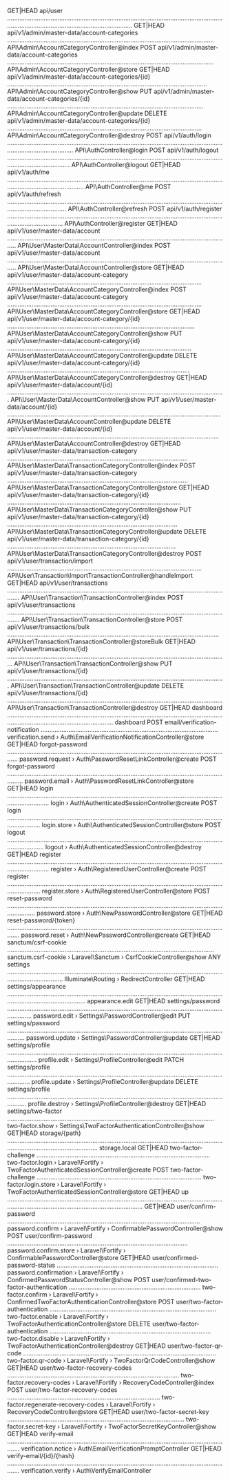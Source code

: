 GET|HEAD  api/user .................................................................................................................................................................................................... 
GET|HEAD  api/v1/admin/master-data/account-categories ....................................................................................................................... API\Admin\AccountCategoryController@index
POST      api/v1/admin/master-data/account-categories ....................................................................................................................... API\Admin\AccountCategoryController@store
GET|HEAD  api/v1/admin/master-data/account-categories/{id} ................................................................................................................... API\Admin\AccountCategoryController@show
PUT       api/v1/admin/master-data/account-categories/{id} ................................................................................................................. API\Admin\AccountCategoryController@update
DELETE    api/v1/admin/master-data/account-categories/{id} ................................................................................................................ API\Admin\AccountCategoryController@destroy
POST      api/v1/auth/login .................................................................................................................................................................. API\AuthController@login
POST      api/v1/auth/logout ................................................................................................................................................................ API\AuthController@logout
GET|HEAD  api/v1/auth/me ........................................................................................................................................................................ API\AuthController@me
POST      api/v1/auth/refresh .............................................................................................................................................................. API\AuthController@refresh
POST      api/v1/auth/register ............................................................................................................................................................ API\AuthController@register
GET|HEAD  api/v1/user/master-data/account ................................................................................................................................. API\User\MasterData\AccountController@index
POST      api/v1/user/master-data/account ................................................................................................................................. API\User\MasterData\AccountController@store
GET|HEAD  api/v1/user/master-data/account-category ................................................................................................................ API\User\MasterData\AccountCategoryController@index
POST      api/v1/user/master-data/account-category ................................................................................................................ API\User\MasterData\AccountCategoryController@store
GET|HEAD  api/v1/user/master-data/account-category/{id} ............................................................................................................ API\User\MasterData\AccountCategoryController@show
PUT       api/v1/user/master-data/account-category/{id} .......................................................................................................... API\User\MasterData\AccountCategoryController@update
DELETE    api/v1/user/master-data/account-category/{id} ......................................................................................................... API\User\MasterData\AccountCategoryController@destroy
GET|HEAD  api/v1/user/master-data/account/{id} ............................................................................................................................. API\User\MasterData\AccountController@show
PUT       api/v1/user/master-data/account/{id} ........................................................................................................................... API\User\MasterData\AccountController@update
DELETE    api/v1/user/master-data/account/{id} .......................................................................................................................... API\User\MasterData\AccountController@destroy
GET|HEAD  api/v1/user/master-data/transaction-category ........................................................................................................ API\User\MasterData\TransactionCategoryController@index
POST      api/v1/user/master-data/transaction-category ........................................................................................................ API\User\MasterData\TransactionCategoryController@store
GET|HEAD  api/v1/user/master-data/transaction-category/{id} .................................................................................................... API\User\MasterData\TransactionCategoryController@show
PUT       api/v1/user/master-data/transaction-category/{id} .................................................................................................. API\User\MasterData\TransactionCategoryController@update
DELETE    api/v1/user/master-data/transaction-category/{id} ................................................................................................. API\User\MasterData\TransactionCategoryController@destroy
POST      api/v1/user/transaction/import ................................................................................................................ API\User\Transaction\ImportTransactionController@handleImport
GET|HEAD  api/v1/user/transactions ................................................................................................................................... API\User\Transaction\TransactionController@index
POST      api/v1/user/transactions ................................................................................................................................... API\User\Transaction\TransactionController@store
POST      api/v1/user/transactions/bulk .......................................................................................................................... API\User\Transaction\TransactionController@storeBulk
GET|HEAD  api/v1/user/transactions/{id} ............................................................................................................................... API\User\Transaction\TransactionController@show
PUT       api/v1/user/transactions/{id} ............................................................................................................................. API\User\Transaction\TransactionController@update
DELETE    api/v1/user/transactions/{id} ............................................................................................................................ API\User\Transaction\TransactionController@destroy
GET|HEAD  dashboard ......................................................................................................................................................................................... dashboard
POST      email/verification-notification ...................................................................................................... verification.send › Auth\EmailVerificationNotificationController@store
GET|HEAD  forgot-password .................................................................................................................................. password.request › Auth\PasswordResetLinkController@create
POST      forgot-password ..................................................................................................................................... password.email › Auth\PasswordResetLinkController@store
GET|HEAD  login .................................................................................................................................................... login › Auth\AuthenticatedSessionController@create
POST      login ............................................................................................................................................... login.store › Auth\AuthenticatedSessionController@store
POST      logout ................................................................................................................................................. logout › Auth\AuthenticatedSessionController@destroy
GET|HEAD  register .................................................................................................................................................... register › Auth\RegisteredUserController@create
POST      register ............................................................................................................................................... register.store › Auth\RegisteredUserController@store
POST      reset-password ............................................................................................................................................ password.store › Auth\NewPasswordController@store
GET|HEAD  reset-password/{token} ................................................................................................................................... password.reset › Auth\NewPasswordController@create
GET|HEAD  sanctum/csrf-cookie ....................................................................................................................... sanctum.csrf-cookie › Laravel\Sanctum › CsrfCookieController@show
ANY       settings ............................................................................................................................................................ Illuminate\Routing › RedirectController
GET|HEAD  settings/appearance ......................................................................................................................................................................... appearance.edit
GET|HEAD  settings/password .......................................................................................................................................... password.edit › Settings\PasswordController@edit
PUT       settings/password ...................................................................................................................................... password.update › Settings\PasswordController@update
GET|HEAD  settings/profile ............................................................................................................................................. profile.edit › Settings\ProfileController@edit
PATCH     settings/profile ......................................................................................................................................... profile.update › Settings\ProfileController@update
DELETE    settings/profile ....................................................................................................................................... profile.destroy › Settings\ProfileController@destroy
GET|HEAD  settings/two-factor ....................................................................................................................... two-factor.show › Settings\TwoFactorAuthenticationController@show
GET|HEAD  storage/{path} ................................................................................................................................................................................ storage.local
GET|HEAD  two-factor-challenge .................................................................................................... two-factor.login › Laravel\Fortify › TwoFactorAuthenticatedSessionController@create
POST      two-factor-challenge ............................................................................................... two-factor.login.store › Laravel\Fortify › TwoFactorAuthenticatedSessionController@store
GET|HEAD  up .......................................................................................................................................................................................................... 
GET|HEAD  user/confirm-password ............................................................................................................... password.confirm › Laravel\Fortify › ConfirmablePasswordController@show
POST      user/confirm-password ........................................................................................................ password.confirm.store › Laravel\Fortify › ConfirmablePasswordController@store
GET|HEAD  user/confirmed-password-status ............................................................................................. password.confirmation › Laravel\Fortify › ConfirmedPasswordStatusController@show
POST      user/confirmed-two-factor-authentication ............................................................................ two-factor.confirm › Laravel\Fortify › ConfirmedTwoFactorAuthenticationController@store
POST      user/two-factor-authentication ................................................................................................ two-factor.enable › Laravel\Fortify › TwoFactorAuthenticationController@store
DELETE    user/two-factor-authentication ............................................................................................. two-factor.disable › Laravel\Fortify › TwoFactorAuthenticationController@destroy
GET|HEAD  user/two-factor-qr-code ............................................................................................................... two-factor.qr-code › Laravel\Fortify › TwoFactorQrCodeController@show
GET|HEAD  user/two-factor-recovery-codes ................................................................................................... two-factor.recovery-codes › Laravel\Fortify › RecoveryCodeController@index
POST      user/two-factor-recovery-codes ........................................................................................ two-factor.regenerate-recovery-codes › Laravel\Fortify › RecoveryCodeController@store
GET|HEAD  user/two-factor-secret-key ...................................................................................................... two-factor.secret-key › Laravel\Fortify › TwoFactorSecretKeyController@show
GET|HEAD  verify-email ................................................................................................................................... verification.notice › Auth\EmailVerificationPromptController
GET|HEAD  verify-email/{id}/{hash} ................................................................................................................................... verification.verify › Auth\VerifyEmailController